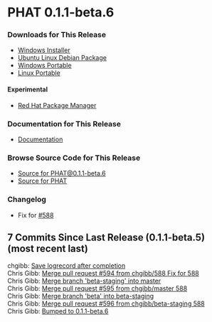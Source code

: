 # PHAT 0.1.1-beta.6
### Downloads for This Release
* [Windows Installer](https://github.com/chgibb/PHAT/releases/download/0.1.1-beta.6/phat-win32-x64-setup.exe)  
* [Ubuntu Linux Debian Package](https://github.com/chgibb/PHAT/releases/download/0.1.1-beta.6/phat_0.1.1.beta.6_amd64.deb)  
* [Windows Portable](https://github.com/chgibb/PHAT/releases/download/0.1.1-beta.6/phat-win32-x64-portable.zip)  
* [Linux Portable](https://github.com/chgibb/PHAT/releases/download/0.1.1-beta.6/phat-linux-x64-portable.tar.gz)
#### Experimental
* [Red Hat Package Manager](https://github.com/chgibb/PHAT/releases/download/0.1.1-beta.6/phat-0.1.1-beta.6.x86_64.rpm)

### Documentation for This Release
* [Documentation](https://chgibb.github.io/PHATDocs/docs/releases/0.1.1-beta.6/home)

### Browse Source Code for This Release
* [Source for PHAT@0.1.1-beta.6](https://github.com/chgibb/PHAT/tree/0.1.1-beta.6)
* [Source for PHAT](https://github.com/chgibb/PHAT)

### Changelog
* Fix for [#588](https://github.com/chgibb/PHAT/issues/588)  
## 7 Commits Since Last Release (0.1.1-beta.5) (most recent last)  
chgibb: [Save logrecord after completion](https://github.com/chgibb/PHAT/commit/95ffb7095cfe221b754a37b822ea30e5e979431d)  
Chris Gibb: [Merge pull request #594 from chgibb/588  Fix for 588](https://github.com/chgibb/PHAT/commit/6097ace79fe3a541de955453cd5605de6347e9e9)  
Chris Gibb: [Merge branch 'beta-staging' into master](https://github.com/chgibb/PHAT/commit/6a91de146e75a62c4c20a81df8a03e04cb2c2ee0)  
Chris Gibb: [Merge pull request #595 from chgibb/master  588](https://github.com/chgibb/PHAT/commit/4fa767a1f82898d90b34929588e8060f7cf6c645)  
Chris Gibb: [Merge branch 'beta' into beta-staging](https://github.com/chgibb/PHAT/commit/8355a6016d8589585b7f30597484dd029a768a20)  
Chris Gibb: [Merge pull request #596 from chgibb/beta-staging  588](https://github.com/chgibb/PHAT/commit/dc29398ef0883bb115b3d1ce9e8d071c83ecb956)  
Chris Gibb: [Bumped to 0.1.1-beta.6](https://github.com/chgibb/PHAT/commit/984a87bddaf69ab2de99c675b7c18ef4a099b320)  
